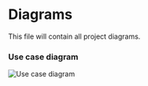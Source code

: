 # Diagrams
This file will contain all project diagrams.

### Use case diagram
![Use case diagram](https://user-images.githubusercontent.com/19677206/82815735-20adac80-9e70-11ea-9818-18e5fc20e829.png)
